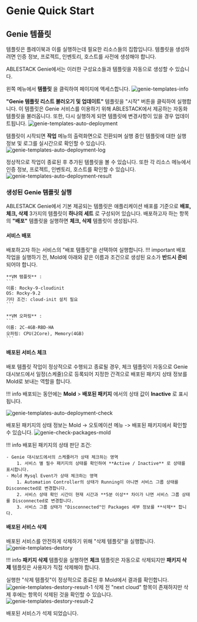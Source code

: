 # Genie Quick Start

## Genie 템플릿
템플릿은 플레이북과 이를 실행하는데 필요한 리소스들의 집합입니다. 
템플릿을 생성하려면 인증 정보, 프로젝트, 인벤토리, 호스트를 사전에 생성해야 합니다.

ABLESTACK Genie에서는 이러한 구성요소들과 템플릿을 자동으로 생성할 수 있습니다.

왼쪽 메뉴에서 **템플릿** 을 클릭하여 페이지에 액세스합니다. 
![genie-templates-info](../../assets/images/genie-templates-info.png)

 **"Genie 템플릿 리스트 불러오기 및 업데이트"** 템플릿을 "시작" 버튼을 클릭하여 실행합니다. 이 템플릿은 Genie 서비스를 이용하기 위해 ABLESTACK에서 제공하는 자동화 템플릿을 불러옵니다. 또한, 다시 실행하게 되면 템플릿에 변경사항이 있을 경우 업데이트됩니다.
![genie-templates-auto-deployment](../../assets/images/genie-templates-auto-deployment.png)

템플릿이 시작되면 **작업** 메뉴의 출력화면으로 전환되며 실행 중인 템플릿에 대한 실행 정보 및 로그를 실시간으로 확인할 수 있습니다. 
![genie-templates-auto-deployment-log](../../assets/images/genie-templates-auto-deployment-log.png)

정상적으로 작업이 종료된 후 추가된 템플릿을 볼 수 있습니다. 또한 각 리소스 메뉴에서 인증 정보, 프로젝트, 인벤토리, 호스트를 확인할 수 있습니다.
![genie-templates-auto-deployment-result](../../assets/images/genie-templates-auto-deployment-result.png)

### 생성된 Genie 템플릿 실행
ABLESTACK Genie에서 기본 제공되는 템플릿은 애플리케이션 배포를 기준으로  **배포, 체크, 삭제** 3가지의 템플릿이 **하나의 세트** 로 구성되어 있습니다.
배포하고자 하는 항목의 **"배포"** 템플릿을 실행하면 **체크, 삭제** 템플릿이 생성됩니다.

#### 서비스 배포
배포하고자 하는 서비스의 "배포 템플릿"을 선택하여 실행합니다.
!!! important
    배포 작업을 실행하기 전, Mold에 아래와 같은 이름과 조건으로 생성된 요소가 **반드시 준비** 되어야 합니다.

    **VM 탬플릿** : 
    ```
    이름: Rocky-9-cloudinit
    OS: Rocky-9.2
    기타 조건: cloud-init 설치 필요
    ```

    **VM 오퍼링** :
    ```
    이름: 2C-4GB-RBD-HA
    오퍼링: CPU(2Core), Memory(4GB)
    ```

#### 배포된 서비스 체크
배포 템플릿 작업이 정상적으로 수행되고 종료될 경우, 체크 템플릿이 자동으로 Genie 대시보드에서 일정(스케줄)으로 등록되어 지정한 간격으로 배포된 패키지 상태 정보를 Mold로 보내는 역할을 합니다.

!!! info
    배포되는 동안에는 **Mold** > **배포된 패키지** 에서의 상태 값이 **Inactive** 로 표시됩니다.

![genie-templates-auto-deployment-check](../../assets/images/genie-templates-auto-deployment-check.png)

배포된 패키지의 상태 정보는 Mold -> 오토메이션 메뉴 -> 배포된 패키지에서 확인할 수 있습니다.
![genie-check-packages-mold](../../assets/images/genie-check-packages-mold.png)

!!! info
    배포된 패키지의 상태 판단 조건:

    - Genie 대시보드에서의 스케쥴러가 상태 체크하는 영역
        1. 서비스 별 필수 패키지의 상태를 확인하여 **Active / Inactive** 로 상태를 표시합니다.
    - Mold Mysql Event가 상태 체크하는 영역
        1. Automation Controller의 상태가 Running이 아니면 서비스 그룹 상태를 Disconnected로 변경합니다.
        2. 서비스 상태 확인 시간이 현재 시간과 **5분 이상** 차이가 나면 서비스 그룹 상태를 Disconnected로 변경합니다.
        3. 서비스 그룹 상태가 "Disconnected"인 Packages 세부 정보를 **삭제** 합니다.

#### 배포된 서비스 삭제
배포된 서비스를 안전하게 삭제하기 위해 "삭제 템플릿"을 실행합니다.
![genie-templates-destory](../../assets/images/genie-templates-destory.png)

!!! info
    **패키지 삭제** 템플릿을 실행하면 **체크** 템플릿은 자동으로 삭제되지만 **패키지 삭제** 템플릿은 사용자가 직접 삭제해야 합니다.

실행한 "삭제 템플릿"이 정상적으로 종료된 후 Mold에서 결과를 확인합니다.
![genie-templates-destory-result-1](../../assets/images/genie-templates-destory-result-1.png)
삭제 전 "next cloud" 항목이 존재하지만 삭제 후에는 항목이 삭제된 것을 확인할 수 있습니다.
![genie-templates-destory-result-2](../../assets/images/genie-templates-destory-result-2.png)

배포된 서비스가 석제 되었습니다.

